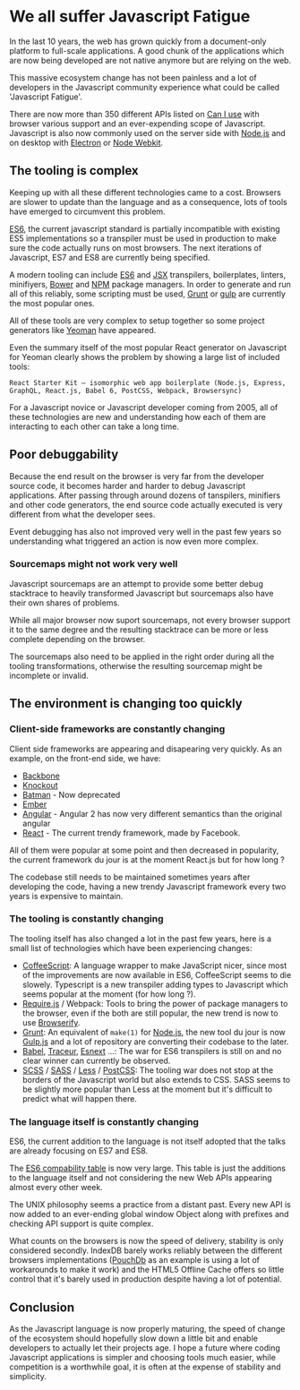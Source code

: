 # We all suffer Javascript Fatigue

In the last 10 years, the web has grown quickly from a document-only platform to full-scale applications. A good chunk of the applications which are now being developed are not native anymore but are relying on the web.

This massive ecosystem change has not been painless and a lot of developers in the Javascript community experience what could be called 'Javascript Fatigue'.

There are now more than 350 different APIs listed on [Can I use](http://caniuse.com/) with browser various support and an ever-expending scope of Javascript. Javascript is also now commonly used on the server side with [Node.js](https://nodejs.org/en/) and on desktop with [Electron](http://electron.atom.io/) or [Node Webkit](https://github.com/nwjs/nw.js/).

## The tooling is complex

Keeping up with all these different technologies came to a cost. Browsers are slower to update than the language and as a consequence, lots of tools have emerged to circumvent this problem.

[ES6](http://es6-features.org), the current javascript standard is partially incompatible with existing ES5 implementations so a transpiler must be used in production to make sure the code actually runs on most browsers. The next iterations of Javascript, ES7 and ES8 are currently being specified.

A modern tooling can include [ES6](http://es6-features.org) and [JSX](https://facebook.github.io/react/docs/jsx-in-depth.html) transpilers, boilerplates, linters, minifiyers, [Bower](https://bower.io/) and [NPM](https://www.npmjs.com/) package managers.
In order to generate and run all of this reliably, some scripting must be used, [Grunt](http://gruntjs.com/) or [gulp](http://gulpjs.com/) are currently the most popular ones.

All of these tools are very complex to setup together so some project generators like [Yeoman](http://yeoman.io/) have appeared.

Even the summary itself of the most popular React generator on Javascript for Yeoman clearly shows the problem by showing a large list of included tools:

```
React Starter Kit — isomorphic web app boilerplate (Node.js, Express, GraphQL, React.js, Babel 6, PostCSS, Webpack, Browsersync)
```

For a Javascript novice or Javascript developer coming from 2005, all of these technologies are new and understanding how each of them are interacting to each other can take a long time.

## Poor debuggability

Because the end result on the browser is very far from the developer source code, it becomes harder and harder to debug Javascript applications.
After passing through around dozens of tanspilers, minifiers and other code generators, the end source code actually executed is very different from what the developer sees.

Event debugging has also not improved very well in the past few years so understanding what triggered an action is now even more complex.

### Sourcemaps might not work very well

Javascript sourcemaps are an attempt to provide some better debug stacktrace to heavily transformed Javascript but sourcemaps also have their own shares of problems.

While all major browser now suport sourcemaps, not every browser support it to the same degree and the resulting stacktrace can be more or less complete depending on the browser.

The sourcemaps also need to be applied in the right order during all the tooling transformations, otherwise the resulting sourcemap might be incomplete or invalid.

## The environment is changing too quickly

### Client-side frameworks are constantly changing

Client side frameworks are appearing and disapearing very quickly. As an example, on the front-end side, we have:

- [Backbone](http://backbonejs.org/)
- [Knockout](http://knockoutjs.com/)
- [Batman](http://batmanjs.org/) - Now deprecated
- [Ember](http://emberjs.com/)
- [Angular](https://angularjs.org/) - Angular 2 has now very different semantics than the original angular
- [React](https://facebook.github.io/react/) - The current trendy framework, made by Facebook.

All of them were popular at some point and then decreased in popularity, the current framework du jour is at the moment React.js but for how long ?

The codebase still needs to be maintained sometimes years after developing the code, having a new trendy Javascript framework every two years is expensive to maintain.

### The tooling is constantly changing

The tooling itself has also changed a lot in the past few years, here is a small list of technologies which have been experiencing changes:

- [CoffeeScript](http://coffeescript.org/): A language wrapper to make JavaScript nicer, since most of the improvements are now available in ES6, CoffeeScript seems to die slowely. Typescript is a new transpiler adding types to Javascript which seems popular at the moment (for how long ?).
- [Require.js](http://requirejs.org/) / Webpack: Tools to bring the power of package managers to the browser, even if the both are still popular, the new trend is now to use [Browserify](http://browserify.org/).
- [Grunt](http://gruntjs.com/): An equivalent of ```make(1)``` for [Node.js](https://nodejs.org/en/), the new tool du jour is now [Gulp.js](http://gulpjs.com/) and a lot of repository are converting their codebase to the later.
- [Babel](https://babeljs.io/), [Traceur](https://github.com/google/traceur-compiler), [Esnext](https://github.com/esnext/esnext) ...: The war for ES6 transpilers is still on and no clear winner can currently be observed.
- [SCSS](http://sass-lang.com/) / [SASS](http://sass-lang.com/) / [Less](http://lesscss.org/) / [PostCSS](https://github.com/postcss/postcss): The tooling war does not stop at the borders of the Javascript world but also extends to CSS. SASS seems to be slightly more popular than Less at the moment but it's difficult to predict what will happen there.

### The language itself is constantly changing

ES6, the current addition to the language is not itself adopted that the talks are already focusing on ES7 and ES8.

The [ES6 compability table](https://kangax.github.io/compat-table/es6/) is now very large. This table is just the additions to the language itself and not considering the new Web APIs appearing almost every other week.

The UNIX philosophy seems a practice from a distant past. Every new API is now added to an ever-ending global window Object along with prefixes and checking API support is quite complex.

What counts on the browsers is now the speed of delivery, stability is only considered secondly. IndexDB barely works reliably between the different browsers implementations ([PouchDb](https://pouchdb.com/) as an example is using a lot of workarounds to make it work) and the HTML5 Offline Cache offers so little control that it's barely used in production despite having a lot of potential.

## Conclusion

As the Javascript language is now properly maturing, the speed of change of the ecosystem should hopefully slow down a little bit and enable developers to actually let their projects age. I hope a future where coding Javascript applications is simpler and choosing tools much easier, while competition is a worthwhile goal, it is often at the expense of stability and simplicity. 